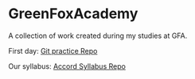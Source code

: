 # GreenFoxAcademy
A collection of work created during my studies at GFA.

First day: [Git practice Repo](https://github.com/scolear/git-lesson-repository)

Our syllabus: [Accord Syllabus Repo](https://github.com/green-fox-academy/accord-syllabus)
